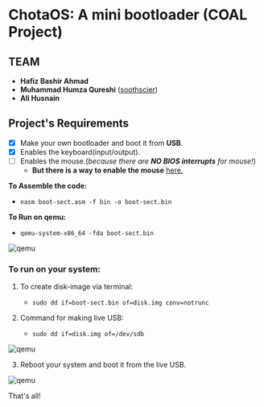 # ChotaOS: A mini bootloader (COAL Project)

## TEAM ##

* __Hafiz Bashir Ahmad__ 
* __Muhammad Humza Qureshi__ ([soothscier](https://soothscier.wordpress.com))
* __Ali Husnain__

## Project's Requirements ##

- [x] Make your own bootloader and boot it from __USB__.
- [x] Enables the keyboard(input/output). 
- [ ] Enables the mouse.(_because there are **NO BIOS interrupts** for mouse!_)
	* __But there is a way to enable the mouse__ [here.](https://stackoverflow.com/questions/53930033/how-to-enable-show-mouse-cursor-on-bootloader-screen)

__To Assemble the code:__

  * `nasm boot-sect.asm -f bin -o boot-sect.bin`

__To Run on qemu:__

  * `qemu-system-x86_64 -fda boot-sect.bin`

![qemu](https://github.com/dextoruz/chota-OS/blob/master/screenshots/1.png)

### To run on your system: ###

1. To create disk-image via terminal:
   * `sudo dd if=boot-sect.bin of=disk.img conv=notrunc`

2. Command for making live USB: 
   * `sudo dd if=disk.img of=/dev/sdb` 

![qemu](https://github.com/dextoruz/chota-OS/blob/master/screenshots/2.png)


3. Reboot your system and boot it from the live USB.

![qemu](https://github.com/dextoruz/chota-OS/blob/master/screenshots/3.jpg)

That's all!
